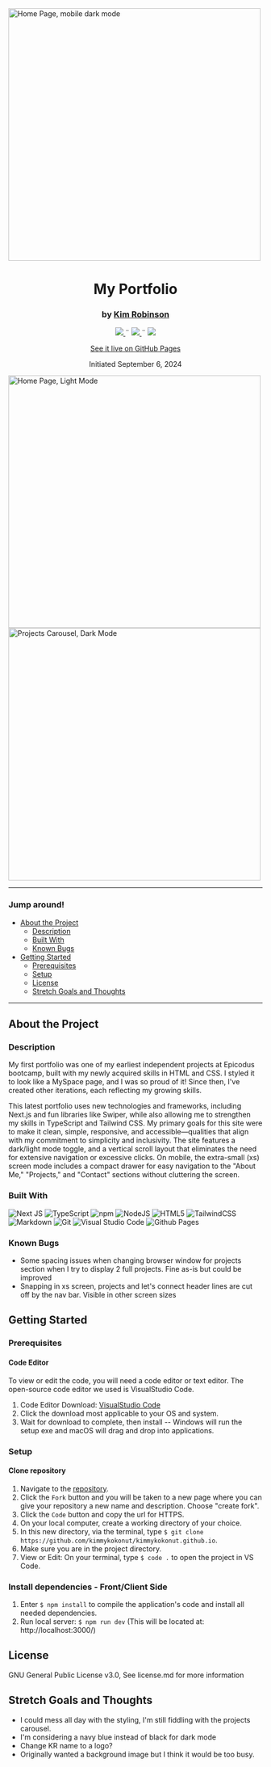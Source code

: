 <img width="500" alt="Home Page, mobile dark mode" src="https://github.com/user-attachments/assets/74c73f6d-6237-4539-b2e0-e13bab52008c">

<center>
  <h1>My Portfolio</h1>
  <h3>by <a href="https://github.com/kimmykokonut">Kim Robinson</a></h3>
  <p>
        <a href="https://github.com/kimmykokonut/kimmykokonut.github.io/stargazers">
            <img src="https://img.shields.io/github/stars/kimmykokonut/kimmykokonut.github.io?color=yellow&style=plastic">
        </a>
        ¨
        <a href="https://github.com/kimmykokonut/kimmykokonut.github.io/blob/main/LICENSE">
            <img src="https://img.shields.io/github/license/kimmykokonut/kimmykokonut.github.io?color=orange&style=plastic">
        </a>
        ¨
        <a href="https://www.linkedin.com/in/robinson-kim/">
            <img src="https://img.shields.io/badge/-LinkedIn-black.svg?style=plastic&logo=linkedin&colorB=2867B2">
        </a>
    </p>    
</p>
  <a href="kimmykokonut.github.io/" alt="hosted site">See it live on GitHub Pages</a>       
  
  <!-- <a href="https://www.linkedin.com/feed/update/urn:li:activity:7203485384104693762/" alt="linked in reference">Learn more here via LinkedIn</a>  -->

  <p>Initiated September 6, 2024</p>  
</center>

<img width="500" alt="Home Page, Light Mode" src="https://github.com/user-attachments/assets/d2294d64-9fab-41e6-bf5b-0b7cba0289f5">
<img width="500" alt="Projects Carousel, Dark Mode" src="https://github.com/user-attachments/assets/27d157b0-3f3d-4cfa-9023-ea6358702e77">

---

### Jump around!

- <a href="#about-the-project">About the Project</a>
  - <a href="#description">Description</a>
  - <a href="#built-with">Built With</a>
  - <a href="#known-bugs">Known Bugs</a>
- <a href="#getting-started">Getting Started</a>
  - <a href="#prerequisites">Prerequisites</a>
  - <a href="#setup">Setup</a>
  - <a href="#license">License</a>
  - <a href="#stretch-goals-and-thoughts">Stretch Goals and Thoughts</a>

---

## About the Project

### Description

My first portfolio was one of my earliest independent projects at Epicodus bootcamp, built with my newly acquired skills in HTML and CSS. I styled it to look like a MySpace page, and I was so proud of it! Since then, I've created other iterations, each reflecting my growing skills.

This latest portfolio uses new technologies and frameworks, including Next.js and fun libraries like Swiper, while also allowing me to strengthen my skills in TypeScript and Tailwind CSS. My primary goals for this site were to make it clean, simple, responsive, and accessible—qualities that align with my commitment to simplicity and inclusivity. The site features a dark/light mode toggle, and a vertical scroll layout that eliminates the need for extensive navigation or excessive clicks. On mobile, the extra-small (xs) screen mode includes a compact drawer for easy navigation to the "About Me," "Projects," and "Contact" sections without cluttering the screen.

### Built With

![Next JS](https://img.shields.io/badge/Next-black?style=for-the-badge&logo=next.js&logoColor=white)
![TypeScript](https://img.shields.io/badge/typescript-%23007ACC.svg?style=for-the-badge&logo=typescript&logoColor=white)
![npm](https://img.shields.io/badge/npm-CB3837?style=for-the-badge&logo=npm&logoColor=white)
![NodeJS](https://img.shields.io/badge/node.js-6DA55F?style=for-the-badge&logo=node.js&logoColor=white)
![HTML5](https://img.shields.io/badge/html5-%23E34F26.svg?style=for-the-badge&logo=html5&logoColor=white)
![TailwindCSS](https://img.shields.io/badge/tailwindcss-%2338B2AC.svg?style=for-the-badge&logo=tailwind-css&logoColor=white)
![Markdown](https://img.shields.io/badge/Markdown-000000?style=for-the-badge&logo=markdown&logoColor=white)
![Git](https://img.shields.io/badge/git-%23F05033.svg?style=for-the-badge&logo=git&logoColor=white)
![Visual Studio Code](https://img.shields.io/badge/Visual%20Studio%20Code-0078d7.svg?style=for-the-badge&logo=visual-studio-code&logoColor=white)
![Github Pages](https://img.shields.io/badge/github%20pages-121013?style=for-the-badge&logo=github&logoColor=white)

### Known Bugs

- Some spacing issues when changing browser window for projects section when I try to display 2 full projects. Fine as-is but could be improved
- Snapping in xs screen, projects and let's connect header lines are cut off by the nav bar. Visible in other screen sizes

## Getting Started

### Prerequisites

#### Code Editor

To view or edit the code, you will need a code editor or text editor. The open-source code editor we used is VisualStudio Code.

1. Code Editor Download: [VisualStudio Code](https://www.npmjs.com/)
2. Click the download most applicable to your OS and system.
3. Wait for download to complete, then install -- Windows will run the setup exe and macOS will drag and drop into applications.

### Setup

#### Clone repository

1. Navigate to the [repository](https://github.com/kimmykokonut/kimmykokonut.github.io).
2. Click the `Fork` button and you will be taken to a new page where you can give your repository a new name and description. Choose "create fork".
3. Click the `Code` button and copy the url for HTTPS.
4. On your local computer, create a working directory of your choice.
5. In this new directory, via the terminal, type `$ git clone https://github.com/kimmykokonut/kimmykokonut.github.io`.
6. Make sure you are in the project directory.
7. View or Edit: On your terminal, type `$ code .` to open the project in VS Code.

### Install dependencies - Front/Client Side

1. Enter `$ npm install` to compile the application's code and install all needed dependencies.
2. Run local server: `$ npm run dev`
   (This will be located at: http://localhost:3000/)

## License

GNU General Public License v3.0, See license.md for more information

## Stretch Goals and Thoughts

- I could mess all day with the styling, I'm still fiddling with the projects carousel.
- I'm considering a navy blue instead of black for dark mode
- Change KR name to a logo?
- Originally wanted a background image but I think it would be too busy.
